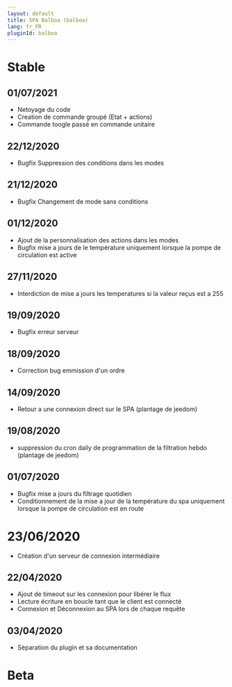 ```yaml
---
layout: default
title: SPA Balboa (balboa)
lang: fr_FR
pluginId: balboa
---
```

# Stable
## 01/07/2021
* Netoyage du code
* Creation de commande groupé (Etat + actions)
* Commande toogle passé en commande unitaire

## 22/12/2020
* Bugfix Suppression des conditions dans les modes

## 21/12/2020
* Bugfix Changement de mode sans conditions

## 01/12/2020
* Ajout de la personnalisation des actions dans les modes
* Bugfix mise a jours de le température uniquement lorsque la pompe de circulation est active

## 27/11/2020
* Interdiction de mise a jours les temperatures si la valeur reçus est a 255

## 19/09/2020
* Bugfix erreur serveur 

## 18/09/2020
* Correction bug emmission d'un ordre

## 14/09/2020
* Retour a une connexion direct sur le SPA (plantage de jeedom) 

## 19/08/2020
* suppression du cron daily de programmation de la filtration hebdo (plantage de jeedom) 

## 01/07/2020
* Bugfix mise a jours du filtrage quotidien
* Conditionnement de la mise a jour de la température du spa uniquement lorsque la pompe de circulation est en route

# 23/06/2020
* Création d'un serveur de connexion intermédiaire

## 22/04/2020
* Ajout de timeout sur les connexion pour libérer le flux
* Lecture écriture en boucle tant que le client est connecté
* Connexion et Déconnexion au SPA lors de chaque requête

## 03/04/2020
* Séparation du plugin et sa documentation

# Beta

